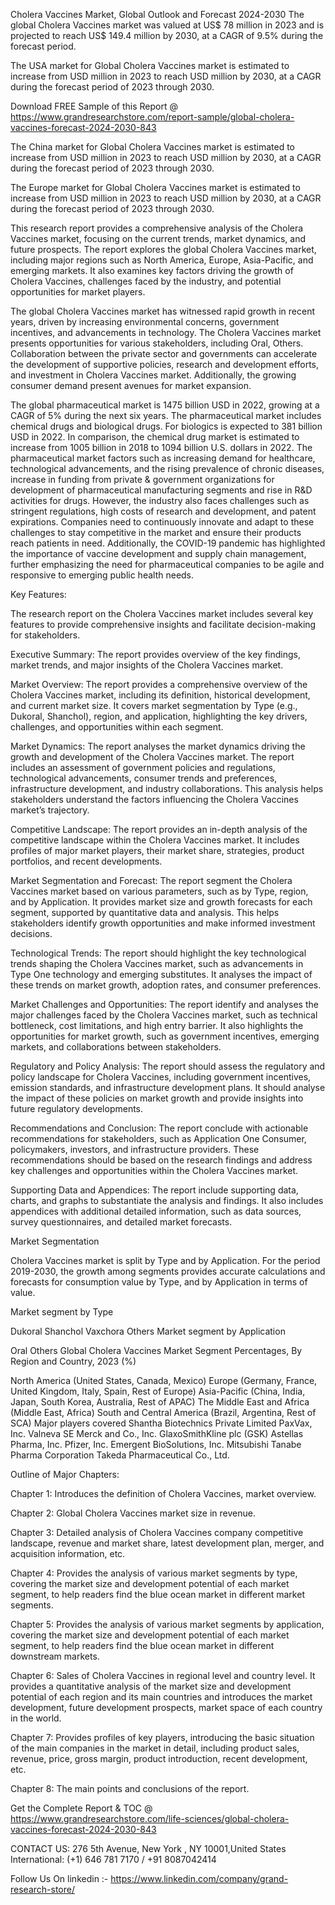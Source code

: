 Cholera Vaccines Market, Global Outlook and Forecast 2024-2030
The global Cholera Vaccines market was valued at US$ 78 million in 2023 and is projected to reach US$ 149.4 million by 2030, at a CAGR of 9.5% during the forecast period.

The USA market for Global Cholera Vaccines market is estimated to increase from USD million in 2023 to reach USD million by 2030, at a CAGR during the forecast period of 2023 through 2030.

Download FREE Sample of this Report @ https://www.grandresearchstore.com/report-sample/global-cholera-vaccines-forecast-2024-2030-843

The China market for Global Cholera Vaccines market is estimated to increase from USD million in 2023 to reach USD million by 2030, at a CAGR during the forecast period of 2023 through 2030.

The Europe market for Global Cholera Vaccines market is estimated to increase from USD million in 2023 to reach USD million by 2030, at a CAGR during the forecast period of 2023 through 2030.

This research report provides a comprehensive analysis of the Cholera Vaccines market, focusing on the current trends, market dynamics, and future prospects. The report explores the global Cholera Vaccines market, including major regions such as North America, Europe, Asia-Pacific, and emerging markets. It also examines key factors driving the growth of Cholera Vaccines, challenges faced by the industry, and potential opportunities for market players.

The global Cholera Vaccines market has witnessed rapid growth in recent years, driven by increasing environmental concerns, government incentives, and advancements in technology. The Cholera Vaccines market presents opportunities for various stakeholders, including Oral, Others. Collaboration between the private sector and governments can accelerate the development of supportive policies, research and development efforts, and investment in Cholera Vaccines market. Additionally, the growing consumer demand present avenues for market expansion.

The global pharmaceutical market is 1475 billion USD in 2022, growing at a CAGR of 5% during the next six years. The pharmaceutical market includes chemical drugs and biological drugs. For biologics is expected to 381 billion USD in 2022. In comparison, the chemical drug market is estimated to increase from 1005 billion in 2018 to 1094 billion U.S. dollars in 2022. The pharmaceutical market factors such as increasing demand for healthcare, technological advancements, and the rising prevalence of chronic diseases, increase in funding from private & government organizations for development of pharmaceutical manufacturing segments and rise in R&D activities for drugs. However, the industry also faces challenges such as stringent regulations, high costs of research and development, and patent expirations. Companies need to continuously innovate and adapt to these challenges to stay competitive in the market and ensure their products reach patients in need. Additionally, the COVID-19 pandemic has highlighted the importance of vaccine development and supply chain management, further emphasizing the need for pharmaceutical companies to be agile and responsive to emerging public health needs.

Key Features:

The research report on the Cholera Vaccines market includes several key features to provide comprehensive insights and facilitate decision-making for stakeholders.

Executive Summary: The report provides overview of the key findings, market trends, and major insights of the Cholera Vaccines market.

Market Overview: The report provides a comprehensive overview of the Cholera Vaccines market, including its definition, historical development, and current market size. It covers market segmentation by Type (e.g., Dukoral, Shanchol), region, and application, highlighting the key drivers, challenges, and opportunities within each segment.

Market Dynamics: The report analyses the market dynamics driving the growth and development of the Cholera Vaccines market. The report includes an assessment of government policies and regulations, technological advancements, consumer trends and preferences, infrastructure development, and industry collaborations. This analysis helps stakeholders understand the factors influencing the Cholera Vaccines market’s trajectory.

Competitive Landscape: The report provides an in-depth analysis of the competitive landscape within the Cholera Vaccines market. It includes profiles of major market players, their market share, strategies, product portfolios, and recent developments.

Market Segmentation and Forecast: The report segment the Cholera Vaccines market based on various parameters, such as by Type, region, and by Application. It provides market size and growth forecasts for each segment, supported by quantitative data and analysis. This helps stakeholders identify growth opportunities and make informed investment decisions.

Technological Trends: The report should highlight the key technological trends shaping the Cholera Vaccines market, such as advancements in Type One technology and emerging substitutes. It analyses the impact of these trends on market growth, adoption rates, and consumer preferences.

Market Challenges and Opportunities: The report identify and analyses the major challenges faced by the Cholera Vaccines market, such as technical bottleneck, cost limitations, and high entry barrier. It also highlights the opportunities for market growth, such as government incentives, emerging markets, and collaborations between stakeholders.

Regulatory and Policy Analysis: The report should assess the regulatory and policy landscape for Cholera Vaccines, including government incentives, emission standards, and infrastructure development plans. It should analyse the impact of these policies on market growth and provide insights into future regulatory developments.

Recommendations and Conclusion: The report conclude with actionable recommendations for stakeholders, such as Application One Consumer, policymakers, investors, and infrastructure providers. These recommendations should be based on the research findings and address key challenges and opportunities within the Cholera Vaccines market.

Supporting Data and Appendices: The report include supporting data, charts, and graphs to substantiate the analysis and findings. It also includes appendices with additional detailed information, such as data sources, survey questionnaires, and detailed market forecasts.

Market Segmentation

Cholera Vaccines market is split by Type and by Application. For the period 2019-2030, the growth among segments provides accurate calculations and forecasts for consumption value by Type, and by Application in terms of value.

Market segment by Type

Dukoral
Shanchol
Vaxchora
Others
Market segment by Application

Oral
Others
Global Cholera Vaccines Market Segment Percentages, By Region and Country, 2023 (%)

North America (United States, Canada, Mexico)
Europe (Germany, France, United Kingdom, Italy, Spain, Rest of Europe)
Asia-Pacific (China, India, Japan, South Korea, Australia, Rest of APAC)
The Middle East and Africa (Middle East, Africa)
South and Central America (Brazil, Argentina, Rest of SCA)
Major players covered
Shantha Biotechnics Private Limited
PaxVax, Inc.
Valneva SE
Merck and Co., Inc.
GlaxoSmithKline plc (GSK)
Astellas Pharma, Inc.
Pfizer, Inc.
Emergent BioSolutions, Inc.
Mitsubishi Tanabe Pharma Corporation
Takeda Pharmaceutical Co., Ltd.

Outline of Major Chapters:

Chapter 1: Introduces the definition of Cholera Vaccines, market overview.

Chapter 2: Global Cholera Vaccines market size in revenue.

Chapter 3: Detailed analysis of Cholera Vaccines company competitive landscape, revenue and market share, latest development plan, merger, and acquisition information, etc.

Chapter 4: Provides the analysis of various market segments by type, covering the market size and development potential of each market segment, to help readers find the blue ocean market in different market segments.

Chapter 5: Provides the analysis of various market segments by application, covering the market size and development potential of each market segment, to help readers find the blue ocean market in different downstream markets.

Chapter 6: Sales of Cholera Vaccines in regional level and country level. It provides a quantitative analysis of the market size and development potential of each region and its main countries and introduces the market development, future development prospects, market space of each country in the world.

Chapter 7: Provides profiles of key players, introducing the basic situation of the main companies in the market in detail, including product sales, revenue, price, gross margin, product introduction, recent development, etc.

Chapter 8: The main points and conclusions of the report.

Get the Complete Report & TOC @ https://www.grandresearchstore.com/life-sciences/global-cholera-vaccines-forecast-2024-2030-843

CONTACT US:
276 5th Avenue, New York , NY 10001,United States
International: (+1) 646 781 7170 / +91 8087042414

Follow Us On linkedin :- https://www.linkedin.com/company/grand-research-store/
